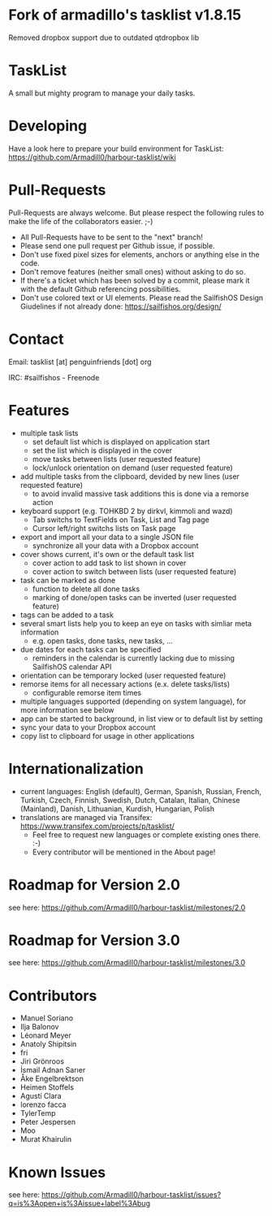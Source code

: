 # Fork of armadillo's tasklist v1.8.15
Removed dropbox support due to outdated qtdropbox lib

TaskList
================
A small but mighty program to manage your daily tasks.

Developing
================
Have a look here to prepare your build environment for TaskList: https://github.com/Armadill0/harbour-tasklist/wiki

Pull-Requests
================
Pull-Requests are always welcome. But please respect the following rules to make the life of the collaborators easier. ;-)
- All Pull-Requests have to be sent to the "next" branch!
- Please send one pull request per Github issue, if possible.
- Don't use fixed pixel sizes for elements, anchors or anything else in the code.
- Don't remove features (neither small ones) without asking to do so.
- If there's a ticket which has been solved by a commit, please mark it with the default Github referencing possibilities.
- Don't use colored text or UI elements. Please read the SailfishOS Design Giudelines if not already done: https://sailfishos.org/design/

Contact
================
Email: tasklist [at] penguinfriends [dot] org

IRC: #sailfishos - Freenode

Features
================
- multiple task lists
    - set default list which is displayed on application start
    - set the list which is displayed in the cover
    - move tasks between lists (user requested feature)
    - lock/unlock orientation on demand (user requested feature)
- add multiple tasks from the clipboard, devided by new lines (user requested feature)
    - to avoid invalid massive task additions this is done via a remorse action
- keyboard support (e.g. TOHKBD 2 by dirkvl, kimmoli and wazd)
    - Tab switchs to TextFields on Task, List and Tag page
    - Cursor left/right switchs lists on Task page
- export and import all your data to a single JSON file
    - synchronize all your data with a Dropbox account
- cover shows current, it's own or the default task list
    - cover action to add task to list shown in cover
    - cover action to switch between lists (user requested feature)
- task can be marked as done
    - function to delete all done tasks
    - marking of done/open tasks can be inverted (user requested feature)
- tags can be added to a task
- several smart lists help you to keep an eye on tasks with simliar meta information
    - e.g. open tasks, done tasks, new tasks, ...
- due dates for each tasks can be specified
    - reminders in the calendar is currently lacking due to missing SailfishOS calendar API
- orientation can be temporary locked (user requested feature)
- remorse items for all necessary actions (e.x. delete tasks/lists)
    - configurable remorse item times
- multiple languages supported (depending on system language), for more information see below
- app can be started to background, in list view or to default list by setting
- sync your data to your Dropbox account
- copy list to clipboard for usage in other applications

Internationalization
================
- current languages: English (default), German, Spanish, Russian, French, Turkish, Czech, Finnish, Swedish, Dutch, Catalan, Italian, Chinese (Mainland), Danish, Lithuanian, Kurdish, Hungarian, Polish
- translations are managed via Transifex: https://www.transifex.com/projects/p/tasklist/
    - Feel free to request new languages or complete existing ones there. :-)
    - Every contributor will be mentioned in the About page!

Roadmap for Version 2.0
================
see here: https://github.com/Armadill0/harbour-tasklist/milestones/2.0

Roadmap for Version 3.0
================
see here: https://github.com/Armadill0/harbour-tasklist/milestones/3.0

Contributors
================
- Manuel Soriano
- Ilja Balonov
- L&eacute;onard Meyer
- Anatoly Shipitsin
- fri
- Jiri Gr&ouml;nroos
- &#304;smail Adnan Sar&#305;er
- &Aring;ke Engelbrektson
- Heimen Stoffels
- Agust&iacute; Clara
- lorenzo facca
- TylerTemp
- Peter Jespersen
- Moo
- Murat Khairulin

Known Issues
================
see here: https://github.com/Armadill0/harbour-tasklist/issues?q=is%3Aopen+is%3Aissue+label%3Abug
